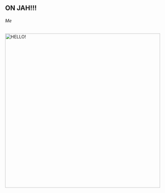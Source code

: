 <html lang="en">

<head>
  <title>Awesome Chris Liu</title>
</head>
  
<body>
<h2>ON JAH!!!</h2>

<h6>Me</h6>
<img src = "https://upload.wikimedia.org/wikipedia/en/thumb/9/9a/Trollface_non-free.png/220px-Trollface_non-free.png" alt = "HELLO!" height = "500" width = "500">

</body>
</html>

